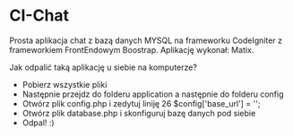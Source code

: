 # CI-Chat
Prosta aplikacja chat z bazą danych MYSQL na frameworku CodeIgniter z frameworkiem FrontEndowym Boostrap.
Aplikację wykonał: Matix.

Jak odpalić taką aplikację u siebie na komputerze?
- Pobierz wszystkie pliki
- Następnie przejdz do folderu application a następnie do folderu config
- Otwórz plik config.php i zedytuj liniję 26 $config['base_url'] = '';
- Otwórz plik database.php i skonfiguruj bazę danych pod siebie
- Odpal! :)
